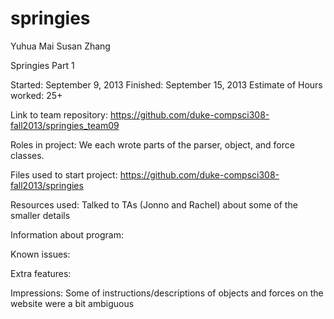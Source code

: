 springies
=========

Yuhua Mai
Susan Zhang

Springies Part 1

Started: September 9, 2013
Finished: September 15, 2013
Estimate of Hours worked: 25+

Link to team repository: https://github.com/duke-compsci308-fall2013/springies_team09

Roles in project: We each wrote parts of the parser, object, and force classes.

Files used to start project: https://github.com/duke-compsci308-fall2013/springies

Resources used: Talked to TAs (Jonno and Rachel) about some of the smaller details

Information about program:

Known issues:

Extra features:

Impressions: Some of instructions/descriptions of objects and forces on the website were a bit ambiguous
